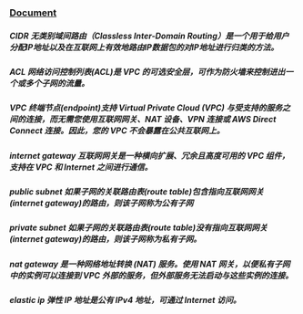 ### [Document](https://tf-eks-workshop.workshop.aws/)

##### CIDR 无类别域间路由（Classless Inter-Domain Routing）是一个用于给用户分配IP地址以及在互联网上有效地路由IP数据包的对IP地址进行归类的方法。
##### ACL 网络访问控制列表(ACL)是 VPC 的可选安全层，可作为防火墙来控制进出一个或多个子网的流量。
##### VPC 终端节点(endpoint)支持 Virtual Private Cloud (VPC) 与受支持的服务之间的连接，而无需您使用互联网网关、NAT 设备、VPN 连接或 AWS Direct Connect 连接。因此，您的 VPC 不会暴露在公共互联网上。
##### internet gateway 互联网网关是一种横向扩展、冗余且高度可用的 VPC 组件，支持在 VPC 和 Internet 之间进行通信。
##### public subnet 如果子网的关联路由表(route table)包含指向互联网网关(internet gateway)的路由，则该子网称为公有子网
##### private subnet 如果子网的关联路由表(route table)没有指向互联网网关(internet gateway)的路由，则该子网称为私有子网。
##### nat gateway 是一种网络地址转换 (NAT) 服务。使用 NAT 网关，以便私有子网中的实例可以连接到 VPC 外部的服务，但外部服务无法启动与这些实例的连接。
##### elastic ip 弹性 IP 地址是公有 IPv4 地址，可通过 Internet 访问。
